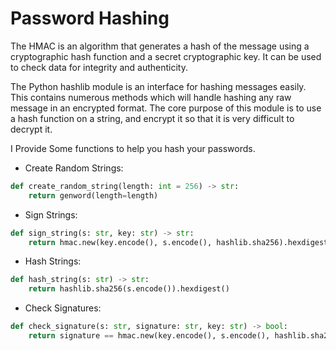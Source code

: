 # Password Hashing

The HMAC is an algorithm that generates a hash of the message using a
cryptographic hash function and a secret cryptographic key. It can be used to
check data for integrity and authenticity.

The Python hashlib module is an interface for hashing messages easily. This
contains numerous methods which will handle hashing any raw message in an
encrypted format. The core purpose of this module is to use a hash function on a
string, and encrypt it so that it is very difficult to decrypt it.

I Provide Some functions to help you hash your passwords.

- Create Random Strings:

```py
def create_random_string(length: int = 256) -> str:
    return genword(length=length)
```

- Sign Strings:

```py
def sign_string(s: str, key: str) -> str:
    return hmac.new(key.encode(), s.encode(), hashlib.sha256).hexdigest()
```

- Hash Strings:

```py
def hash_string(s: str) -> str:
    return hashlib.sha256(s.encode()).hexdigest()
```

- Check Signatures:

```py
def check_signature(s: str, signature: str, key: str) -> bool:
    return signature == hmac.new(key.encode(), s.encode(), hashlib.sha256).hexdigest()
```
